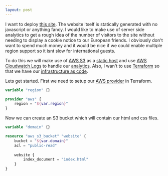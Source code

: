 ```yaml
---
layout: post
---
```


I want to deploy [this site](https://github.com/eamontaaffe/eamontaaffe.github.io). The website itself is statically generated with no javascript or anything fancy. I would like to make use of server side analytics to get a rough idea of the number of visitors to the site without needing to display a cookie notice to our European friends. I obviously don't want to spend much money and it would be nice if we could enable multiple region support so it isnt slow for international guests.

To do this we will make use of [AWS S3](https://aws.amazon.com/s3/) as a [static host](https://docs.aws.amazon.com/AmazonS3/latest/dev/WebsiteHosting.html) and use [AWS Cloudwatch Logs](https://aws/amazon.com/cloudwatch/) to handle our [analytics](https://docs.aws.amazon.com/AmazonS3/latest/dev/LoggingWebsiteTraffic.html). Also, I wan't to use [Terraform](https://www.terraform.io/) so that we have our [infrastructure as code](https://www.thoughtworks.com/insights/blog/infrastructure-code-reason-smile).

Lets get started. First we need to setup our [AWS provider](https://www.terraform.io/docs/providers/aws/) in Terraform.

```terraform
variable "region" {}

provider "aws" {
    region = "${var.region}"
}
```

Now we can create an S3 bucket which will contain our html and css files.

```terraform
variable "domain" {}

resource "aws_s3_bucket" "website" {
    bucket = "${var.domain}"
    acl = "public-read"
    
    website {
        index_document = "index.html"
    }
}
```
